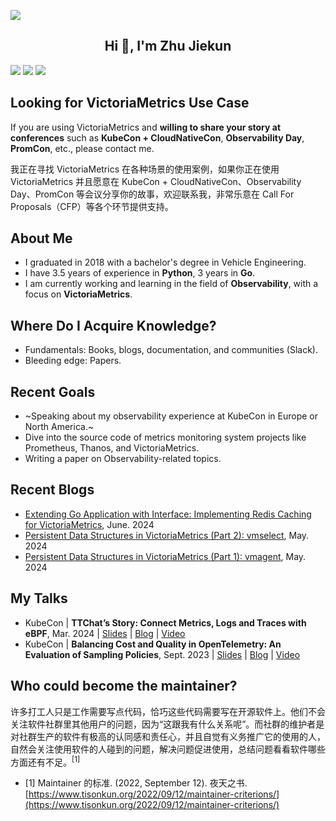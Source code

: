 ![](https://github.com/user-attachments/assets/f2496363-8684-4a39-91eb-4f9b78f48069)

<h2 align="center">Hi 👋, I'm Zhu Jiekun</h1>

![](https://img.shields.io/badge/wechat-LearnOTel-brightgreen) ![](https://img.shields.io/badge/language-Go-informational) ![](https://komarev.com/ghpvc/?username=jiekun&style=flat)

<!-- ![](https://github.com/jiekun/jiekun/assets/30280396/8838b561-a090-4c22-9dec-484ce7ac2588) -->

## Looking for VictoriaMetrics Use Case
If you are using VictoriaMetrics and **willing to share your story at conferences** such as **KubeCon + CloudNativeCon**, **Observability Day**, **PromCon**, etc., please contact me.

我正在寻找 VictoriaMetrics 在各种场景的使用案例，如果你正在使用 VictoriaMetrics 并且愿意在 KubeCon + CloudNativeCon、Observability Day、PromCon 等会议分享你的故事，欢迎联系我，非常乐意在 Call For Proposals（CFP）等各个环节提供支持。

## About Me
- I graduated in 2018 with a bachelor's degree in Vehicle Engineering. 
- I have 3.5 years of experience in **Python**, 3 years in **Go**.
- I am currently working and learning in the field of **Observability**, with a focus on **VictoriaMetrics**.

## Where Do I Acquire Knowledge?
- Fundamentals: Books, blogs, documentation, and communities (Slack).
- Bleeding edge: Papers.

## Recent Goals
- ~Speaking about my observability experience at KubeCon in Europe or North America.~
- Dive into the source code of metrics monitoring system projects like Prometheus, Thanos, and VictoriaMetrics.
- Writing a paper on Observability-related topics.

## Recent Blogs
- [Extending Go Application with Interface: Implementing Redis Caching for VictoriaMetrics](https://jiekun.dev/posts/extending-go-application-with-interface/), June. 2024
- [Persistent Data Structures in VictoriaMetrics (Part 2): vmselect](https://jiekun.dev/posts/vmselect-data-structures/), May. 2024
- [Persistent Data Structures in VictoriaMetrics (Part 1): vmagent](https://jiekun.dev/posts/vmagent-data-structures/), May. 2024

## My Talks
- KubeCon | **TTChat’s Story: Connect Metrics, Logs and Traces with eBPF**, Mar. 2024 | [Slides](https://docs.google.com/presentation/d/1KHC2eZWOac6P8Vv8u6_u6MesBcAx7Ci_k1t9zLrCCIU/edit?usp=sharing) | [Blog](https://jiekun.dev/posts/kubecon-eu-2024-ii/) | [Video](https://youtu.be/Y9mCmFDijGQ?si=jv2pVuWYJ5mUIdhx)
- KubeCon | **Balancing Cost and Quality in OpenTelemetry: An Evaluation of Sampling Policies**, Sept. 2023 | [Slides](https://docs.google.com/presentation/d/16PHf3XxZBuLjD0b07SMJmk0yfFAHB2jJpMPGgONngRE/edit?usp=sharing) | [Blog](https://jiekun.dev/posts/kubecon-2023-otel-sampling/) | [Video](https://youtu.be/hDLQi6HeW0k?si=kCjX4y4BCRSswdaM) 

## Who could become the maintainer?
许多打工人只是工作需要写点代码，恰巧这些代码需要写在开源软件上。他们不会关注软件社群里其他用户的问题，因为“这跟我有什么关系呢”。而社群的维护者是对社群生产的软件有极高的认同感和责任心，并且自觉有义务推广它的使用的人，自然会关注使用软件的人碰到的问题，解决问题促进使用，总结问题看看软件哪些方面还有不足。<sup>[1]</sup>
- [1] Maintainer 的标准. (2022, September 12). 夜天之书. [https://www.tisonkun.org/2022/09/12/maintainer-criterions/](https://www.tisonkun.org/2022/09/12/maintainer-criterions/)
